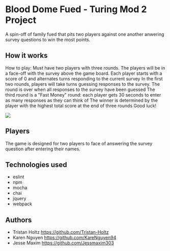 # Blood Dome Fued - Turing Mod 2 Project

A spin-off of family fued that pits two players against one another anwering survey questions to win the most points.

## How it works

How to play:
Must have two players with three rounds.
The players will be in a face-off with the survey above the game board.
Each player starts with a score of 0 and alternates turns responding to the current survey
In the first two rounds, players will take turns guessing responses to the survey. The round is over when all responses to the survey have been guessed
The third round is a "Fast Money" round: each player gets 30 seconds to enter as many responses as they can think of
The winner is determined by the player with the highest total score at the end of three rounds
Good luck!

![](../img/sample-pic.jpg)

## Players

The game is designed for two players to face of answering the survey question after entering their names.

## Technologies used

* eslint
* npm
* mocha
* chai
* jquery
* webpack

## Authors

* Tristan Holtz https://github.com/Tristan-Holtz
* Karen Nguyen https://github.com/KareNguyen94
* Jesse Maxim https://github.com/Jessmaxim303
